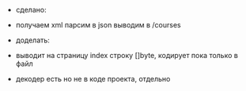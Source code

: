 
+ сделано:
+ получаем xml парсим в json выводим в /courses

+ доделать:
+ выводит на страницу index строку []byte, кодирует пока только в файл
+ декодер есть но не в коде проекта, отдельно
